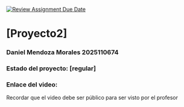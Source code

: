 [![Review Assignment Due Date](https://classroom.github.com/assets/deadline-readme-button-22041afd0340ce965d47ae6ef1cefeee28c7c493a6346c4f15d667ab976d596c.svg)](https://classroom.github.com/a/Et4r0lVo)
# [Proyecto2]
### Daniel Mendoza Morales 2025110674

### Estado del proyecto: [regular]
### Enlace del video:
Recordar que el video debe ser público para ser visto por el profesor
